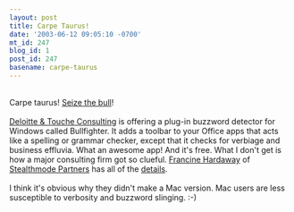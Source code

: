 ```yaml
---
layout: post
title: Carpe Taurus!
date: '2003-06-12 09:05:10 -0700'
mt_id: 247
blog_id: 1
post_id: 247
basename: carpe-taurus
---
```

<br />Carpe taurus! <a href="http://www.dc.com/bullfighter/">Seize the bull</a>!<br /><br /><a href="http://www.dc.com/">Deloitte &amp; Touche Consulting</a> is offering a plug-in buzzword detector for Windows called Bullfighter. It adds a toolbar to your Office apps that acts like a spelling or grammar checker, except that it checks for verbiage and business effluvia. What an awesome app! And it's free. What I don't get is how a major consulting firm got so clueful. <a href="http://blog.stealthmode.com/">Francine Hardaway</a> of <a href="http://www.stealthmode.com/">Stealthmode Partners</a> has all of the <a href="http://blog.stealthmode.com/2003_06_01_stealthmodepart_archive.html#200388934" title="Hmm, her archives don't seem to be working. It's the June 5th entry.">details</a>.<br /><br />I think it's obvious why they didn't make a Mac version. Mac users are less susceptible to verbosity and buzzword slinging. :-)<br /><br /><br />
